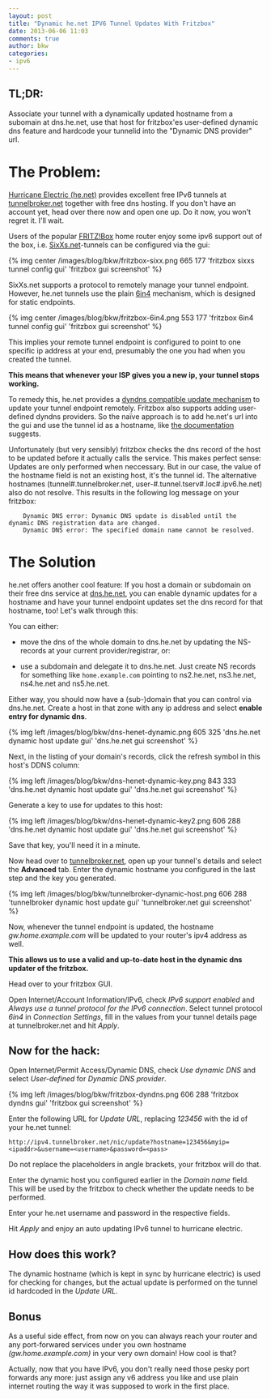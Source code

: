 ```yaml
---
layout: post
title: "Dynamic he.net IPV6 Tunnel Updates With Fritzbox"
date: 2013-06-06 11:03
comments: true
author: bkw
categories:
- ipv6
---
```

TL;DR:
------
Associate your tunnel with a dynamically updated hostname from a subomain at
dns.he.net, use that host for fritzbox'es user-defined dynamic dns feature and
hardcode your tunnelid into the "Dynamic DNS provider" url.

The Problem:
============
<!-- more -->

[Hurricane Electric (he.net)](https://he.net) provides excellent free IPv6
tunnels at [tunnelbroker.net](https://tunnelbroker.net) together with free dns
hosting.  If you don't have an account yet, head over there now and open one up.
Do it now, you won't regret it. I'll wait.

Users of the popular [FRITZ!Box](http://www.avm.de/de/Produkte/FRITZBox/) home
router enjoy some ipv6 support out of the box, i.e.
[SixXs.net](http://www.sixxs.net)-tunnels can be configured via the gui:

{% img center /images/blog/bkw/fritzbox-sixx.png 665 177 'fritzbox sixxs tunnel config gui' 'fritzbox gui screenshot' %}

SixXs.net supports a protocol to remotely manage your tunnel endpoint.
However, he.net tunnels use the plain [6in4](http://en.wikipedia.org/wiki/6in4)
mechanism, which is designed for static endpoints. 

{% img center /images/blog/bkw/fritzbox-6in4.png 553 177 'fritzbox 6in4 tunnel config gui' 'fritzbox gui screenshot' %}

This implies your remote tunnel endpoint is configured to point to one specific
ip address at your end, presumably the one you had when you created the tunnel.

__This means that whenever your ISP gives you a new ip, your tunnel stops working.__


To remedy this, he.net provides a
[dyndns compatible update mechanism](http://www.tunnelbroker.net/forums/index.php?topic=1994.0)
to update your tunnel endpoint remotely. Fritzbox also supports adding
user-defined dyndns providers. So the naïve approach is to add he.net's url
into the gui and use the tunnel id as a hostname, like
[the documentation](http://www.tunnelbroker.net/forums/index.php?topic=1994.0)
suggests.

Unfortunately (but very sensibly) fritzbox checks the dns record of the host to
be updated before it actually calls the service. This makes perfect sense:
Updates are only performed when neccessary. But in our case, the value of the
hostname field is not an existing host, it's the tunnel id. The alternative
hostnames (tunnel#.tunnelbroker.net, user-#.tunnel.tserv#.loc#.ipv6.he.net)
also do not resolve. This results in the following log message on your fritzbox:

        Dynamic DNS error: Dynamic DNS update is disabled until the dynamic DNS registration data are changed.
        Dynamic DNS error: The specified domain name cannot be resolved.

The Solution
============


he.net offers another cool feature: If you host a domain or subdomain on their
free dns service at [dns.he.net](https://dns.he.net/), you can enable dynamic
updates for a hostname and have your tunnel endpoint updates set the dns record
for that hostname, too! Let's walk through this:

You can either:

* move the dns of the whole domain to dns.he.net by updating the NS-records at your current provider/registrar, or:

* use a subdomain and delegate it to dns.he.net. Just create NS records for
something like ``home.example.com`` pointing to ns2.he.net, ns3.he.net, ns4.he.net and ns5.he.net.

Either way, you should now have a (sub-)domain that you can control via
dns.he.net. Create a host in that zone with any ip address and select __enable
entry for dynamic dns__.


{% img left /images/blog/bkw/dns-henet-dynamic.png 605 325 'dns.he.net dynamic host update gui' 'dns.he.net gui screenshot' %}

Next, in the listing of your domain's records, click the refresh symbol in this host's DDNS column:

{% img left /images/blog/bkw/dns-henet-dynamic-key.png 843 333 'dns.he.net dynamic host update gui' 'dns.he.net gui screenshot' %}

Generate a key to use for updates to this host:

{% img left /images/blog/bkw/dns-henet-dynamic-key2.png 606 288 'dns.he.net dynamic host update gui' 'dns.he.net gui screenshot' %}

Save that key, you'll need it in a minute.

Now head over to [tunnelbroker.net](https://tunnelbroker.net), open up your
tunnel's details and select the __Advanced__ tab. Enter the dynamic hostname you configured in the last step and the key you generated.


{% img left /images/blog/bkw/tunnelbroker-dynamic-host.png 606 288 'tunnelbroker dynamic host update gui' 'tunnelbroker.net gui screenshot' %}

Now, whenever the tunnel endpoint is updated, the hostname _gw.home.example.com_ will be updated to your router's ipv4 address as well.

__This allows us to use a valid and up-to-date host in the dynamic dns updater
of the fritzbox.__

Head over to your fritzbox GUI.

Open Internet/Account Information/IPv6, check _IPv6 support enabled_ and
_Always use a tunnel protocol for the IPv6 connection_. Select tunnel protocol
_6in4_ in _Connection Settings_, fill in the values from your tunnel details
page at tunnelbroker.net and hit _Apply_.

Now for the hack:
-----------------

Open Internet/Permit Access/Dynamic DNS, check _Use dynamic DNS_ and select
_User-defined_ for _Dynamic DNS provider_.

{% img left /images/blog/bkw/fritzbox-dyndns.png 606 288 'fritzbox dyndns gui' 'fritzbox gui screenshot' %}

Enter the following URL for _Update URL_, replacing _123456_ with the id of
your he.net tunnel:

    http://ipv4.tunnelbroker.net/nic/update?hostname=123456&myip=<ipaddr>&username=<username>&password=<pass>

Do not replace the placeholders in angle brackets, your fritzbox will do that.

Enter the dynamic host you configured earlier in the _Domain name_ field.
This will be used by the fritzbox to check whether the update needs to be
performed.

Enter your he.net username and password in the respective fields.

Hit _Apply_ and enjoy an auto updating IPv6 tunnel to hurricane electric.

How does this work?
-------------------

The dynamic hostname (which is kept in sync by hurricane electric) is used for
checking for changes, but the actual update is performed on the tunnel id hardcoded in the _Update URL_.

Bonus
-----

As a useful side effect, from now on you can always reach your router and any
port-forwared services under you own hostname _(gw.home.example.com)_ in your
very own domain!  How cool is that?

Actually, now that you have IPv6, you don't really need those
pesky port forwards any more: just assign any v6 address you like and use
plain internet routing the way it was supposed to work in the first place.


